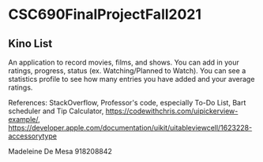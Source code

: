 # CSC690FinalProjectFall2021

## Kino List 
An application to record movies, films, and shows. You can add in your ratings, progress, status (ex. Watching/Planned to Watch). You can see a statistics profile to see how many entries you have added and your average ratings.

References: StackOverflow, Professor's code, especially To-Do List, Bart scheduler and Tip Calculator, <https://codewithchris.com/uipickerview-example/>, <https://developer.apple.com/documentation/uikit/uitableviewcell/1623228-accessorytype>

Madeleine De Mesa 918208842
